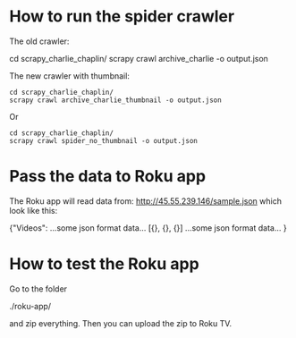 # How to run the spider crawler

The old crawler:

  cd scrapy_charlie_chaplin/
  scrapy crawl archive_charlie -o output.json

The new crawler with thumbnail: 

    cd scrapy_charlie_chaplin/
    scrapy crawl archive_charlie_thumbnail -o output.json

Or

    cd scrapy_charlie_chaplin/
    scrapy crawl spider_no_thumbnail -o output.json

# Pass the data to Roku app

The Roku app will read data from: http://45.55.239.146/sample.json which look like this:

  {"Videos":
    ...some json format data...
    [{}, {}, {}]
    ...some json format data...
  }

# How to test the Roku app

Go to the folder

  ./roku-app/

and zip everything. Then you can upload the zip to Roku TV.

